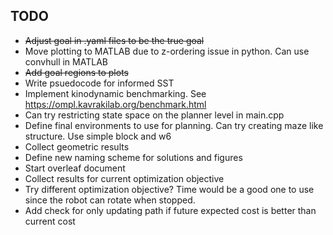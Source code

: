 ## TODO
- <s>Adjust goal in .yaml files to be the true goal</s>
- Move plotting to MATLAB due to z-ordering issue in python. Can use convhull in MATLAB
- <s>Add goal regions to plots</s>
- Write psuedocode for informed SST
- Implement kinodynamic benchmarking. See https://ompl.kavrakilab.org/benchmark.html
- Can try restricting state space on the planner level in main.cpp
- Define final environments to use for planning. Can try creating maze like structure. Use simple block and w6
- Collect geometric results
- Define new naming scheme for solutions and figures
- Start overleaf document
- Collect results for current optimization objective
- Try different optimization objective? Time would be a good one to use since the robot can rotate when stopped.
- Add check for only updating path if future expected cost is better than current cost
